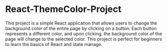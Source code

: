 # React-ThemeColor-Project
This project is a simple React application that allows users to change the background color of the entire page by clicking on a button. Each button represents a different color, and upon clicking, the background color of the page will change to the selected color. This project is perfect for beginners to learn the basics of React and state manage.
